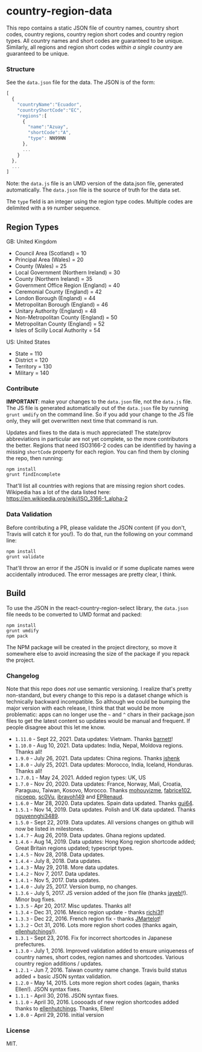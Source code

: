 # country-region-data 

This repo contains a static JSON file of country names, country short codes, country regions, country region short codes and country region
types. All country names and short codes are guaranteed to be unique. Similarly, all regions and region short
codes *within a single country* are guaranteed to be unique.

### Structure

See the `data.json` file for the data. The JSON is of the form:

```javascript
[
  {
    "countryName":"Ecuador",
    "countryShortCode":"EC",
    "regions":[
      {
        "name":"Azuay",
        "shortCode":"A",
        "type": NN99NN
      },
      ...
    }
  },
  ... 
]
```

Note: the `data.js` file is an UMD version of the data.json file, generated automatically. The `data.json` file is the
source of truth for the data set.

The `type` field is an integer using the region type codes. Multiple codes are delimited with a `99` number sequence.


## Region Types

GB: United Kingdom

- Council Area (Scotland) = 10
- Principal Area (Wales) = 20
- County (Wales) = 25
- Local Government (Northern Ireland) = 30
- County (Northern Ireland) = 35
- Government Office Region (England) = 40
- Ceremonial County (England) = 42
- London Borough (England) = 44
- Metropolitan Borough (England) = 46
- Unitary Authority (England) = 48
- Non-Metropolitan County (England) = 50
- Metropolitan County (England) = 52
- Isles of Scilly Local Authority = 54

US: United States

- State = 110
- District = 120
- Territory = 130
- Military = 140


### Contribute

**IMPORTANT**: make your changes to the `data.json` file, not the `data.js` file. The JS file is generated automatically out of
the `data.json` file by running `grunt umdify` on the command line. So if you add your change to the JS file only, they
will get overwritten next time that command is run.

Updates and fixes to the data is much appreciated! The state/prov abbreviations in particular are not yet complete, so
the more contributors the better. Regions that need ISO3166-2 codes can be identified by having a missing `shortCode` 
property for each region. You can find them by cloning the repo, then running:

```
npm install
grunt findIncomplete
```

That'll list all countries with regions that are missing region short codes. Wikipedia has a lot of the data listed here:
https://en.wikipedia.org/wiki/ISO_3166-1_alpha-2
 

### Data Validation

Before contributing a PR, please validate the JSON content (if you don't, Travis will catch it for you!). To do that, 
run the following on your command line:

```
npm install
grunt validate
```

That'll throw an error if the JSON is invalid or if some duplicate names were accidentally introduced. The error messages 
are pretty clear, I think.


## Build

To use the JSON in the react-country-region-select library, the `data.json` file needs to be converted to UMD format and packed:

```
npm install
grunt umdify
npm pack
```

The NPM package will be created in the project directory, so move it somewhere else to avoid increasing the size of the package if you repack the project.


### Changelog

Note that this repo does _not_ use semantic versioning. I realize that's pretty non-standard, but every change
to this repo is a dataset change which is technically backward incompatible. So although we could be bumping
the major version with each release, I think that that would be more problematic: apps can no longer use the `~` and 
`^` chars in their package.json files to get the latest content so updates would be manual and frequent. If people
disagree about this let me know. 

- `1.11.0` - Sept 22, 2021. Data updates: Vietnam. Thanks [barnett](https://github.com/barnett)!
- `1.10.0` - Aug 10, 2021. Data updates: India, Nepal, Moldova regions. Thanks all!
- `1.9.0` - July 26, 2021. Data updates: China regions. Thanks [jshenk](https://github.com/jshenk)
- `1.8.0` - July 25, 2021. Data updates: Morocco, India, Iceland, Honduras. Thanks all!  
- `1.7.0.1` - May 24, 2021. Added region types: UK, US
- `1.7.0` - Nov 20, 2020. Data updates: France, Norway, Mali, Croatia, Paraguau, Taiwan, Kosovo, Morocco. 
Thanks [mohouyizme](https://github.com/mohouyizme), [fabrice102](https://github.com/fabrice102), 
[nicoepp](https://github.com/nicoepp), [sc0Vu](https://github.com/sc0Vu), [ibravoh149](https://github.com/ibravoh149) and
[EPRenaud](https://github.com/EPRenaud).
- `1.6.0` - Mar 28, 2020. Data updates. Spain data updated. Thanks [gui64](https://github.com/gui64).
- `1.5.1` - Nov 14, 2019. Data updates. Polish and UK data updated. Thanks [nguyennghi3489](https://github.com/nguyennghi3489).
- `1.5.0` - Sept 22, 2019. Data updates. All versions changes on github will now be listed in milestones.
- `1.4.7` - Aug 26, 2019. Data updates. Ghana regions updated. 
- `1.4.6` - Aug 14, 2019. Data updates: Hong Kong region shortcode added; Great Britain regions updated; typescript types.
- `1.4.5` - Nov 28, 2018. Data updates.
- `1.4.4` - July 8, 2018. Data updates.
- `1.4.3` - May 29, 2018. More data updates.
- `1.4.2` - Nov 7, 2017. Data updates.
- `1.4.1` - Nov 5, 2017. Data updates.
- `1.4.0` - July 25, 2017. Version bump, no changes. 
- `1.3.6` - July 5, 2017. JS version added of the json file (thanks [jayeb!](https://github.com/jayeb)!). Minor bug fixes.
- `1.3.5` - Apr 20, 2017. Misc updates. Thanks all!
- `1.3.4` - Dec 31, 2016. Mexico region update - thanks [richi3f](https://github.com/richi3f)! 
- `1.3.3` - Dec 22, 2016. French region fix - thanks [JMartelot](https://github.com/JMartelot)! 
- `1.3.2` - Oct 31, 2016. Lots more region short codes (thanks again, [ellenhutchings](https://github.com/ellenhutchings)!).
- `1.3.1` - Sept 23, 2016. Fix for incorrect shortcodes in Japanese prefectures. 
- `1.3.0` - July 1, 2016. Improved validation added to ensure uniqueness of country names, short codes, region names and 
shortcodes. Various country region additions / updates.
- `1.2.1` - Jun 7, 2016. Taiwan country name change. Travis build status added + basic JSON syntax validation. 
- `1.2.0` - May 14, 2015. Lots more region short codes (again, thanks Ellen!). JSON syntax fixes.
- `1.1.1` - April 30, 2016. JSON syntax fixes. 
- `1.1.0` - April 30, 2016. Looooads of new region shortcodes added thanks to [ellenhutchings](https://github.com/ellenhutchings). Thanks, Ellen!
- `1.0.0` - April 29, 2016. initial version


### License

MIT.

